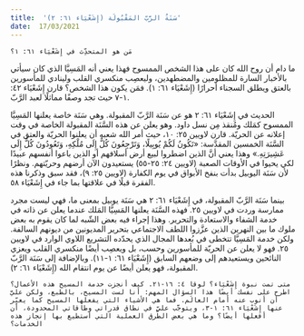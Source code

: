 ```yaml
---
title:  'سَنَةُ الرَّبّ المَقْبُولَة (إِشَعْيَاء ٦١: ٢)'
date:  17/03/2021
---
```


`مَن هو المتحدِّث في إِشَعْيَاء ٦١: ١؟`

ما دام أن روح الله كان على هذا الشخص الممسوح فهذا يعني أنه المَسِيَّا الذي كان سيأتي بالأخبار السارة للمظلومين والمضطهدين، وليعصِب منكسري القلب ولينادي للمأسورين بالعتق ويطلق السجناء أحرارًا (إِشَعْيَاء ٦١: ١). فمَن يكون هذا الشخص؟ قارن إِشَعْيَاء ٤٢: ١-٧ حيث تجد وصفًا مماثلًا لعبد الرَّبّ.

الحديث في إِشَعْيَاء ٦١: ٢ هو عن سَنَة الرَّبّ المقبولة. وهي سَنَة خاصة يعلنها المَسِيَّا الممسوح كمَلك ومُنقذ مِن نسل داود. وهو يعلن عن هذه السَّنَة المقبولة الخاصة في وقت إعلانه عن الحريّة. قارن لاويين ٢٥: ١٠، حيث أمر الله شعبه أن يعلنوا الحريّة والعتق في السَّنَة الخمسين المقدَّسة: «تَكُونُ لَكُمْ يُوبِيلًا، وَتَرْجِعُونَ كُلٌّ إِلَى مُلْكِهِ، وَتَعُودُونَ كُلٌّ إِلَى عَشِيرَتِهِ.» وهذا يعني أنَّ الذين اضطروا لبيع أرض أسلافهم أو الذين باعوا أنفسهم عبيدًا لكي يحيوا في الأوقات الصعبة (لاويين ٢٤: ٢٥-٥٥) يستعيدون الآن أرضهم وحريّتهم. ونظرًا لأن سَنَة اليوبيل بدأت بنفخ الأبواق في يوم الكفارة (لاويين ٢٥: ٩)، فقد سبق وذكرنا هذه الفقرة قبلًا في علاقتها بما جاء في إِشَعْيَاء ٥٨.

بينما سَنَة الرَّبّ المقبولة، في إِشَعْيَاء ٦١: ٢ هي سَنَة يوبيل بمعنى ما، فهي ليست مجرد ممارسة وردت في لاويين ٢٥. فهذه السَّنَة يعلنها المَسِيَّا المَلك عندما يعلن عن ذاته في خدمة الشفاء والاستعادة والتحرير. وهذا إجراء فيه بعض الشّبه لما كان يقوم به بعض ملوك ما بين النهرين الذين عزَّزوا اللطف الاجتماعي بتحرير المديونين من ديونهم السالفة. ولكن خدمة المَسِيَّا تتخطى في بُعدها المجال الذي يحدّده التشريع اللاوي الوارد في لاويين ٢٥.  فهو لا يعلن عن الحريّة للمأسورين وحسب، بل ويعصِب أيضًا منكسري القلب ويعزي النائحين ويستعيدهم إلى وضعهم السابق (إِشَعْيَاء ٦١: ١-١١). وبالإضافة إلى سَنَة الرَّبّ المقبولة، فهو يعلن أيضًا عن يوم انتقام الله (إِشَعْيَاء ٦١: ٢).

`متى تمت نبوة إِشَعْيَاء؟ لوقا ٤: ١٦-٢١. كيف أنجزت خدمة المسيح هذه الأعمال؟ اطرح على نفسك أيضًا هذا السؤال المهم: أنا لست المسيح، بالطبع، ولكن عليَّ أن أنوب عنه أمام العالَم. فما هي الأشياء التي يفعلها المسيح كما يعبِّر عنها إِشَعْيَاء ٦١: ١-٣، ويتوجَّب عليّ في نطاق قدراتي وطاقاتي المحدودة، أن أفعلها أيضًا؟ وما هي بعض الطّرق العملية التي أستطيع بها إنجاز هذه الخدمات؟`